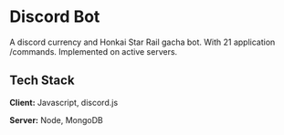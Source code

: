 # Discord Bot

A discord currency and Honkai Star Rail gacha bot. With 21 application /commands. Implemented on active servers.


## Tech Stack

**Client:** Javascript, discord.js

**Server:** Node, MongoDB

